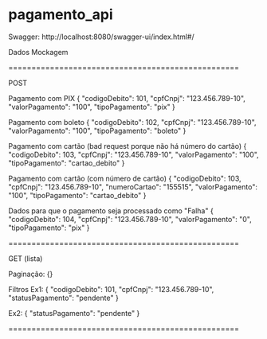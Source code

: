 # pagamento_api

Swagger: http://localhost:8080/swagger-ui/index.html#/


Dados Mockagem

==================================================

POST

Pagamento com PIX
{ 
"codigoDebito": 101, 
"cpfCnpj": "123.456.789-10", 
"valorPagamento": "100", 
"tipoPagamento": "pix" 
}

Pagamento com boleto
{ 
"codigoDebito": 102, 
"cpfCnpj": "123.456.789-10", 
"valorPagamento": "100", 
"tipoPagamento": "boleto" 
}

Pagamento com cartão (bad request porque não há número do cartão)
{ 
"codigoDebito": 103, 
"cpfCnpj": "123.456.789-10", 
"valorPagamento": "100", 
"tipoPagamento": "cartao_debito" 
}

Pagamento com cartão (com número de cartão)
{ 
"codigoDebito": 103, 
"cpfCnpj": "123.456.789-10", 
"numeroCartao": "155515", 
"valorPagamento": "100", 
"tipoPagamento": "cartao_debito" 
}


Dados para que o pagamento seja processado como "Falha" 
{ 
"codigoDebito": 104, 
"cpfCnpj": "123.456.789-10", 
"valorPagamento": "0", 
"tipoPagamento": "pix" 
}


==================================================

GET (lista)

Paginação: 
{}

Filtros
Ex1: 
{ 
"codigoDebito": 101, 
"cpfCnpj": "123.456.789-10", 
"statusPagamento": "pendente" 
}

Ex2: 
{ 
"statusPagamento": "pendente" 
}

==================================================
